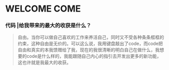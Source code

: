 # WELCOME COME
 ###  代码 |给我带来的最大的收获是什么？
 > 自由。当你可以做自己喜欢的工作来养活自己，同时又不受各种条条框框的约束，这种自由是无价的。可以这么说，我用键盘敲出了code，而code把自由和真实的本我馈赠给了我，现在的我很清晰的明白自己在做什么，我想要的code是什么样的，我能跟随自己内心的指引去开发出更多的新功能，这也许就是我最大的收获。